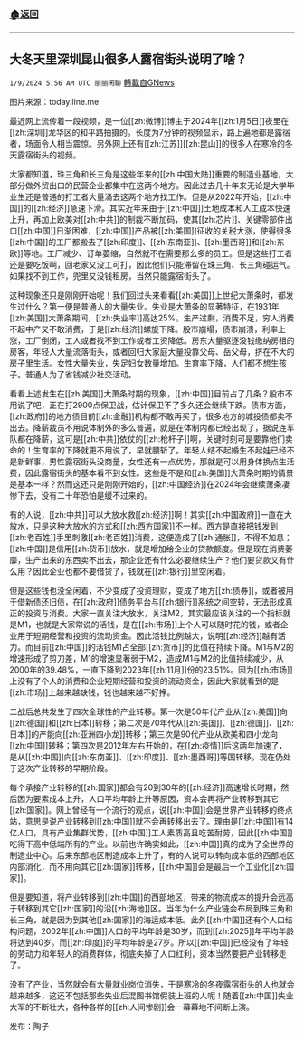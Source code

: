 ###  [:house:返回](README.md)
---


## 大冬天里深圳昆山很多人露宿街头说明了啥？
`1/9/2024 5:56 AM UTC 丽丽闲聊` [轉載自GNews](https://gnews.org/articles/2199515)

图片来源：today.line.me

最近网上流传着一段视频，是一位[[zh:微博]]博主于2024年[[zh:1月5日]]夜里在[[zh:深圳]]龙华区的和平路拍摄的。长度为7分钟的视频显示，路上遍地都是露宿者，场面令人相当震惊。另外网上还有[[zh:江苏]][[zh:昆山]]的很多人在寒冷的冬天露宿街头的视频。

大家都知道，珠三角和长三角是这些年来的[[zh:中国大陆]]重要的制造业基地，大部分做外贸出口的民营企业都集中在这两个地方。因此过去几十年来无论是大学毕业生还是普通的打工者大量涌去这两个地方找工作。但是从2022年开始，[[zh:中国]]的[[zh:经济]]急速下滑。其实近年来由于[[zh:中国]]土地成本和人工成本快速上升，再加上欧美对[[zh:中共]]的制裁不断加码，使其[[zh:芯片]]、关键零部件出口[[zh:中国]]日渐困难，[[zh:中国]]产品被[[zh:美国]]征收的关税大涨，使得很多[[zh:中国]]的工厂都搬去了[[zh:印度]]、[[zh:东南亚]]、[[zh:墨西哥]]和[[zh:东欧]]等地。工厂减少、订单萎缩，自然就不在需要那么多的员工。但是这些打工者还是要吃饭啊，回老家又没工可打，因此他们只能滞留在珠三角、长三角碰运气。如果找不到工作，兜里又没钱租房，当然只能露宿街头了。

这种现象还只是刚刚开始呢！我们回过头来看看[[zh:美国]]上世纪大萧条时，都发生过什么？第一便是普通人的大量失业。失业是大萧条的显著特征，在1931年[[zh:美国]]大萧条期间，[[zh:失业率]]高达25%。生产过剩，消费不足，穷人消费不起中产又不敢消费，于是[[zh:经济]]螺旋下降。股市崩塌，债市崩溃，利率上涨，工厂倒闭，工人或者找不到工作或者工资降低。房东大量驱逐没钱缴纳房租的房客，年轻人大量流落街头，或者回归大家庭大量投靠父母、岳父母，挤在不大的房子里生活。女性大量失业，失足妇女数量增加。生育率下降，人们都不想生孩子。普通人为了省钱减少社交活动。

看看上述发生在[[zh:美国]]大萧条时期的现象，[[zh:中国]]目前占了几条？股市不用说了吧，正在打2900点保卫战，估计保卫不了多久还会继续下跌。债市方面，[[zh:政府]]的地方债目前[[zh:金融]]机构都不敢再买了，很多地方的城投债都卖不出去。降薪裁员不用说体制外的多么普遍，就是在体制内都已经出现了，据说连军队都在降薪，这可是[[zh:中共]]依仗的[[zh:枪杆子]]啊，关键时刻可是要靠他们卖命的！生育率的下降就更不用说了，早就腰斩了。年轻人结不起婚生不起娃已经不是新鲜事，男性露宿街头没商量，女性还有一点优势，那就是可以用身体换点生活费，因此露宿街头的基本看不到女性。这些是不是和[[zh:美国]]大萧条时期的情景是基本一样？然而这还只是刚刚开始的，[[zh:中国经济]]在2024年会继续萧条凄惨下去，没有二十年恐怕是缓不过来的。

有的人说，[[zh:中共]]可以大放水救[[zh:经济]]啊！其实[[zh:中国政府]]一直在大放水，只是这种大放水的方式和[[zh:西方国家]]不一样。西方是直接把钱发到[[zh:老百姓]]手里刺激[[zh:老百姓]]消费，这便造成了[[zh:通胀]]，不得不加息；[[zh:中国]]是信用[[zh:货币]]放水，就是增加给企业的贷款额度。但是现在消费萎靡，生产出来的东西卖不出去，那企业还有什么必要继续生产？他们要贷款又有什么用？因此企业也都不要借贷了，钱就在[[zh:银行]]里空闲着。

但是这些钱也没全闲着，不少变成了投资理财，变成了地方[[zh:债券]]，或者被用于借新债还旧债，在[[zh:政府]]债务平台与[[zh:银行]]系统之间空转，无法形成真正的投资与消费。大家一直关注大放水，关注M2，其实最应该关注的一个指标就是M1，也就是大家常说的活钱，是在[[zh:市场]]上个人可以随时花的钱，或者企业用于短期经营和投资的流动资金。因此活钱比例越大，说明[[zh:经济]]越有活力。而目前[[zh:中国]]的活钱M1占全部[[zh:货币]]的比值在持续下降。M1与M2的增速形成了剪刀差，M1的增速显著弱于M2，造成M1与M2的比值持续减少，从2000年的39.48%，一直下降到2023年[[zh:11月]]份的23.51%。因为[[zh:市场]]上没有了个人的消费和企业短期经营和投资的流动资金，因此大家就看到的是[[zh:市场]]上越来越缺钱，钱也越来越不好挣。

二战后总共发生了四次全球性的产业转移。第一次是50年代产业从[[zh:美国]]向[[zh:德国]]和[[zh:日本]]转移；第二次是70年代从[[zh:美国]]、[[zh:德国]]、[[zh:日本]]的产能向[[zh:亚洲四小龙]]转移；第三次是90代产业从欧美和四小龙向[[zh:中国]]转移；第四次是2012年左右开始的，在[[zh:疫情]]后这两年加速了，是从[[zh:中国]]向[[zh:东南亚]]、[[zh:印度]]、[[zh:墨西哥]]等国转移，现在仍处于这次产业转移的早期阶段。

每个承接产业转移的[[zh:国家]]都会有20到30年的[[zh:经济]]高速增长时期，然后因为要素成本上升，人口平均年龄上升等原因，资本会再将产业转移到其它[[zh:国家]]。网上曾经有一个流行的观点，说[[zh:中国]]会是世界产业转移的终点站，意思是说产业转移到[[zh:中国]]就不会再转移出去了。理由是[[zh:中国]]有14亿人口，具有产业集群优势，[[zh:中国]]工人素质高且吃苦耐劳，因此[[zh:中国]]吃得下高中低端所有的产业。以前也许确实如此，[[zh:中国]]真的成为了全世界的制造业中心。后来东部地区制造成本上升了，有的人说可以转向成本低的西部地区内部消化，而不用向其它[[zh:国家]]转移，[[zh:中国]]会是最后一个工业化[[zh:国家]]。

但是要知道，将产业转移到[[zh:中国]]的西部地区，带来的物流成本的提升会远高于转移到其它[[zh:国家]]的沿[[zh:海地]]区。当年为什么产业链会布局到珠三角和长三角，就是因为到其他[[zh:国家]]的海运成本低。此外[[zh:中国]]还有个人口结构问题，2002年[[zh:中国]]人口的平均年龄是30岁，而到[[zh:2025]]年平均年龄将达到40岁。而[[zh:印度]]的平均年龄是27岁。所以[[zh:中国]]已经没有了年轻的劳动力和年轻人的消费群体，彻底失掉了人口红利，资本当然要把产业转移走了。

没有了产业，当然就会有大量就业岗位消失，于是寒冷的冬夜露宿街头的人也就会越来越多，这还不包括那些失业后混图书馆假装上班的人呢！随着[[zh:中国]]失业大军的不断壮大，各种各样的[[zh:人间惨剧]]会一幕幕地不间断上演。

发布：陶子
